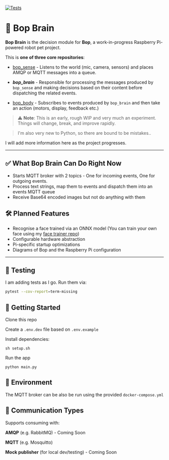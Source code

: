 [![Tests](https://github.com/shane-chris-barker/bop_brain/actions/workflows/test.yml/badge.svg)](https://github.com/shane-chris-barker/bop_brain/actions/workflows/test.yml)
# 🧠 Bop Brain
**Bop Brain** is the decision module for **Bop**, a work-in-progress Raspberry Pi-powered robot pet project.

This is **one of three core repositories**:
- [bop_sense](https://github.com/shane-chris-barker/bop_sense) - Listens to the world (mic, camera, sensors) and places AMQP or MQTT messages into a queue.

- ***bop_brain*** - Responsible for processing the messages produced by `bop_sense` and making decisions based on their content before dispatching the related events.

- [bop_body](https://github.com/shane-chris-barker/bop_body) - Subscribes to events produced by `bop_brain` and then take an action (motors, display, feedback etc.)

> ⚠️ **Note**: This is an early, rough WIP and very much an experiment. Things will change, break, and improve rapidly. 

>I'm also very new to Python, so there are bound to be mistakes..

I will add more information here as the project progresses.

---
## ✅️ What Bop Brain Can Do Right Now
- Starts MQTT broker with 2 topics - One for incoming events, One for outgoing events.
- Process text strings, map them to events and dispatch them into an events MQTT queue
- Receive Base64 encoded images but not do anything with them

## 🛠️ Planned Features

- Recognise a face trained via an ONNX model (You can train your own face using my [face trainer repo](https://github.com/shane-chris-barker/face-recognition-trainer))
- Configurable hardware abstraction
- Pi-specific startup optimizations
- Diagrams of Bop and the Raspberry Pi configuration

---

## 🧪 Testing

I am adding tests as I go. Run them via:

```bash
pytest --cov-report=term-missing
```
## 🚀 Getting Started
Clone this repo

Create a `.env.dev` file based on `.env.example`

Install dependencies:
```
sh setup.sh
```
Run the app
```
python main.py

```

## 🧾 Environment

The MQTT broker can be also be run using the provided `docker-compose.yml`

## 📡 Communication Types
Supports consuming with:

**AMQP** (e.g. RabbitMQ) - Coming Soon

**MQTT** (e.g. Mosquitto)

**Mock publisher** (for local dev/testing) - Coming Soon

